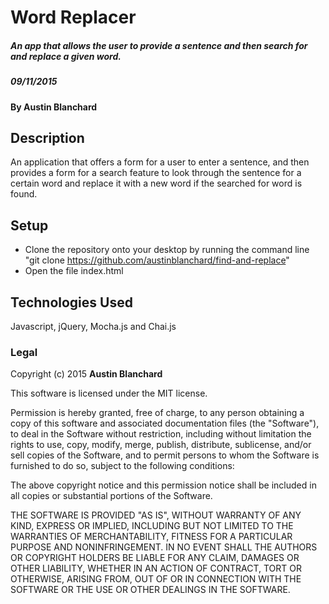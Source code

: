# Word Replacer

##### An app that allows the user to provide a sentence and then search for and replace a given word.
##### 09/11/2015

#### By **Austin Blanchard**

## Description
An application that offers a form for a user to enter a sentence, and then provides a form for a search feature
to look through the sentence for a certain word and replace it with a new word if the searched for word is found.



## Setup
* Clone the repository onto your desktop by running the command line "git clone https://github.com/austinblanchard/find-and-replace"
* Open the file index.html


## Technologies Used

Javascript, jQuery, Mocha.js and Chai.js

### Legal

Copyright (c) 2015 **Austin Blanchard**

This software is licensed under the MIT license.

Permission is hereby granted, free of charge, to any person obtaining a copy
of this software and associated documentation files (the "Software"), to deal
in the Software without restriction, including without limitation the rights
to use, copy, modify, merge, publish, distribute, sublicense, and/or sell
copies of the Software, and to permit persons to whom the Software is
furnished to do so, subject to the following conditions:

The above copyright notice and this permission notice shall be included in
all copies or substantial portions of the Software.

THE SOFTWARE IS PROVIDED "AS IS", WITHOUT WARRANTY OF ANY KIND, EXPRESS OR
IMPLIED, INCLUDING BUT NOT LIMITED TO THE WARRANTIES OF MERCHANTABILITY,
FITNESS FOR A PARTICULAR PURPOSE AND NONINFRINGEMENT. IN NO EVENT SHALL THE
AUTHORS OR COPYRIGHT HOLDERS BE LIABLE FOR ANY CLAIM, DAMAGES OR OTHER
LIABILITY, WHETHER IN AN ACTION OF CONTRACT, TORT OR OTHERWISE, ARISING FROM,
OUT OF OR IN CONNECTION WITH THE SOFTWARE OR THE USE OR OTHER DEALINGS IN
THE SOFTWARE.
